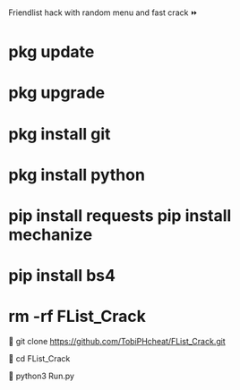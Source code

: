 Friendlist hack with random menu and fast crack ⏩



# pkg update

# pkg upgrade

# pkg install git

# pkg install python

# pip install requests pip install mechanize

# pip install bs4

# rm -rf FList_Crack

📍 git clone https://github.com/TobiPHcheat/FList_Crack.git

📍 cd FList_Crack

📍 python3 Run.py
